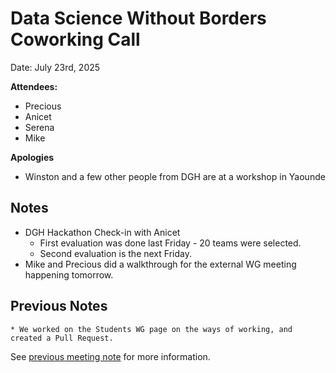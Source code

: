 # Data Science Without Borders Coworking Call 

Date: July 23rd, 2025

**Attendees:**
   * Precious
   * Anicet
   * Serena
   * Mike
     
**Apologies**

   * Winston and a few other people from DGH are at a workshop in Yaounde

## Notes

   * DGH Hackathon Check-in with Anicet
       * First evaluation was done last Friday - 20 teams were selected.
       * Second evaluation is the next Friday.
   * Mike and Precious did a walkthrough for the external WG meeting happening tomorrow.

## Previous Notes

    * We worked on the Students WG page on the ways of working, and created a Pull Request. 
      
See [previous meeting note](https://github.com/aphrc-dswb/dswb-open-science-capacity-wg/blob/main/project-management/coworking-calls/20250709-coworking-call-notes.md) for more information.
